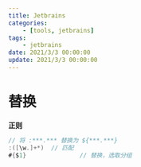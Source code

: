 ```yaml
---
title: Jetbrains
categories: 
	- [tools, jetbrains]
tags:
	- jetbrains
date: 2021/3/3 00:00:00
update: 2021/3/3 00:00:00
---
```


# 替换

**正则**

```java
// 将 :***.*** 替换为 ${***.***}
:([\w.]+*)  // 匹配
#{$1}				// 替换，选取分组
```

